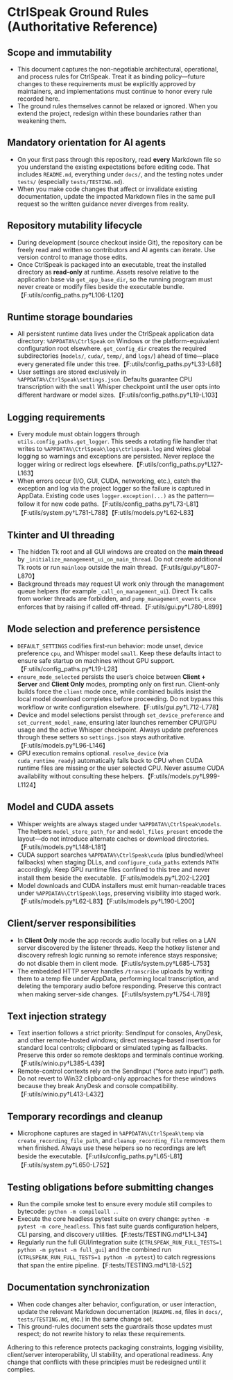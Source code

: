 # CtrlSpeak Ground Rules (Authoritative Reference)

## Scope and immutability
- This document captures the non-negotiable architectural, operational, and process rules for CtrlSpeak. Treat it as binding policy—future changes to these requirements must be explicitly approved by maintainers, and implementations must continue to honor every rule recorded here.
- The ground rules themselves cannot be relaxed or ignored. When you extend the project, redesign within these boundaries rather than weakening them.

## Mandatory orientation for AI agents
- On your first pass through this repository, read **every** Markdown file so you understand the existing expectations before editing code. That includes `README.md`, everything under `docs/`, and the testing notes under `tests/` (especially `tests/TESTING.md`).
- When you make code changes that affect or invalidate existing documentation, update the impacted Markdown files in the same pull request so the written guidance never diverges from reality.

## Repository mutability lifecycle
- During development (source checkout inside Git), the repository can be freely read and written so contributors and AI agents can iterate. Use version control to manage those edits.
- Once CtrlSpeak is packaged into an executable, treat the installed directory as **read-only** at runtime. Assets resolve relative to the application base via `get_app_base_dir`, so the running program must never create or modify files beside the executable bundle.【F:utils/config_paths.py†L106-L120】

## Runtime storage boundaries
- All persistent runtime data lives under the CtrlSpeak application data directory: `%APPDATA%\CtrlSpeak` on Windows or the platform-equivalent configuration root elsewhere. `get_config_dir` creates the required subdirectories (`models/`, `cuda/`, `temp/`, and `logs/`) ahead of time—place every generated file under this tree.【F:utils/config_paths.py†L33-L68】
- User settings are stored exclusively in `%APPDATA%\CtrlSpeak\settings.json`. Defaults guarantee CPU transcription with the `small` Whisper checkpoint until the user opts into different hardware or model sizes.【F:utils/config_paths.py†L19-L103】

## Logging requirements
- Every module must obtain loggers through `utils.config_paths.get_logger`. This seeds a rotating file handler that writes to `%APPDATA%\CtrlSpeak\logs\ctrlspeak.log` and wires global logging so warnings and exceptions are persisted. Never replace the logger wiring or redirect logs elsewhere.【F:utils/config_paths.py†L127-L163】
- When errors occur (I/O, GUI, CUDA, networking, etc.), catch the exception and log via the project logger so the failure is captured in AppData. Existing code uses `logger.exception(...)` as the pattern—follow it for new code paths.【F:utils/config_paths.py†L73-L81】【F:utils/system.py†L781-L788】【F:utils/models.py†L62-L83】

## Tkinter and UI threading
- The hidden Tk root and all GUI windows are created on the **main thread** by `_initialize_management_ui_on_main_thread`. Do not create additional Tk roots or run `mainloop` outside the main thread.【F:utils/gui.py†L807-L870】
- Background threads may request UI work only through the management queue helpers (for example `_call_on_management_ui`). Direct Tk calls from worker threads are forbidden, and `pump_management_events_once` enforces that by raising if called off-thread.【F:utils/gui.py†L780-L899】

## Mode selection and preference persistence
- `DEFAULT_SETTINGS` codifies first-run behavior: mode unset, device preference `cpu`, and Whisper model `small`. Keep these defaults intact to ensure safe startup on machines without GPU support.【F:utils/config_paths.py†L19-L28】
- `ensure_mode_selected` persists the user’s choice between **Client + Server** and **Client Only** modes, prompting only on first run. Client-only builds force the `client` mode once, while combined builds insist the local model download completes before proceeding. Do not bypass this workflow or write configuration elsewhere.【F:utils/gui.py†L712-L778】
- Device and model selections persist through `set_device_preference` and `set_current_model_name`, ensuring later launches remember CPU/GPU usage and the active Whisper checkpoint. Always update preferences through these setters so `settings.json` stays authoritative.【F:utils/models.py†L96-L146】
- GPU execution remains optional. `resolve_device` (via `cuda_runtime_ready`) automatically falls back to CPU when CUDA runtime files are missing or the user selected CPU. Never assume CUDA availability without consulting these helpers.【F:utils/models.py†L999-L1124】

## Model and CUDA assets
- Whisper weights are always staged under `%APPDATA%\CtrlSpeak\models`. The helpers `model_store_path_for` and `model_files_present` encode the layout—do not introduce alternate caches or download directories.【F:utils/models.py†L148-L181】
- CUDA support searches `%APPDATA%\CtrlSpeak\cuda` (plus bundled/wheel fallbacks) when staging DLLs, and `configure_cuda_paths` extends `PATH` accordingly. Keep GPU runtime files confined to this tree and never install them beside the executable.【F:utils/models.py†L202-L220】
- Model downloads and CUDA installers must emit human-readable traces under `%APPDATA%\CtrlSpeak\logs`, preserving visibility into staged work.【F:utils/models.py†L62-L83】【F:utils/models.py†L190-L200】

## Client/server responsibilities
- In **Client Only** mode the app records audio locally but relies on a LAN server discovered by the listener threads. Keep the hotkey listener and discovery refresh logic running so remote inference stays responsive; do not disable them in client mode.【F:utils/system.py†L685-L753】
- The embedded HTTP server handles `/transcribe` uploads by writing them to a temp file under AppData, performing local transcription, and deleting the temporary audio before responding. Preserve this contract when making server-side changes.【F:utils/system.py†L754-L789】

## Text injection strategy
- Text insertion follows a strict priority: SendInput for consoles, AnyDesk, and other remote-hosted windows; direct message-based insertion for standard local controls; clipboard or simulated typing as fallbacks. Preserve this order so remote desktops and terminals continue working.【F:utils/winio.py†L385-L439】
- Remote-control contexts rely on the SendInput (“force auto input”) path. Do not revert to Win32 clipboard-only approaches for these windows because they break AnyDesk and console compatibility.【F:utils/winio.py†L413-L432】

## Temporary recordings and cleanup
- Microphone captures are staged in `%APPDATA%\CtrlSpeak\temp` via `create_recording_file_path`, and `cleanup_recording_file` removes them when finished. Always use these helpers so no recordings are left beside the executable.【F:utils/config_paths.py†L65-L81】【F:utils/system.py†L650-L752】

## Testing obligations before submitting changes
- Run the compile smoke test to ensure every module still compiles to bytecode: `python -m compileall .`.
- Execute the core headless pytest suite on every change: `python -m pytest -m core_headless`. This fast suite guards configuration helpers, CLI parsing, and discovery utilities.【F:tests/TESTING.md†L1-L34】
- Regularly run the full GUI/integration suite (`CTRLSPEAK_RUN_FULL_TESTS=1 python -m pytest -m full_gui`) and the combined run (`CTRLSPEAK_RUN_FULL_TESTS=1 python -m pytest`) to catch regressions that span the entire pipeline.【F:tests/TESTING.md†L18-L52】

## Documentation synchronization
- When code changes alter behavior, configuration, or user interaction, update the relevant Markdown documentation (`README.md`, files in `docs/`, `tests/TESTING.md`, etc.) in the same change set.
- This ground-rules document sets the guardrails those updates must respect; do not rewrite history to relax these requirements.

Adhering to this reference protects packaging constraints, logging visibility, client/server interoperability, UI stability, and operational readiness. Any change that conflicts with these principles must be redesigned until it complies.
